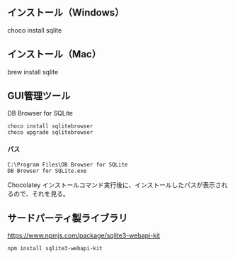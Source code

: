 
## インストール（Windows）
choco install sqlite


## インストール（Mac）
brew install sqlite


## GUI管理ツール
DB Browser for SQLite
```
choco install sqlitebrowser
choco upgrade sqlitebrowser
```

#### パス
```
C:\Program Files\DB Browser for SQLite
DB Browser for SQLite.exe
```
Chocolatey インストールコマンド実行後に、インストールしたパスが表示されるので、それを見る。



## サードパーティ製ライブラリ
https://www.npmjs.com/package/sqlite3-webapi-kit
```
npm install sqlite3-webapi-kit
```

